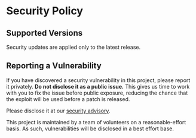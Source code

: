 # Security Policy

## Supported Versions
Security updates are applied only to the latest release.

## Reporting a Vulnerability
If you have discovered a security vulnerability in this project, please report it privately. **Do not disclose it as a public issue.** This gives us time to work with you to fix the issue before public exposure, reducing the chance that the exploit will be used before a patch is released.

Please disclose it at our [security advisory](https://github.com/Mottie/tablesorter/security/advisories/new).

This project is maintained by a team of volunteers on a reasonable-effort basis. As such, vulnerabilities will be disclosed in a best effort base.
